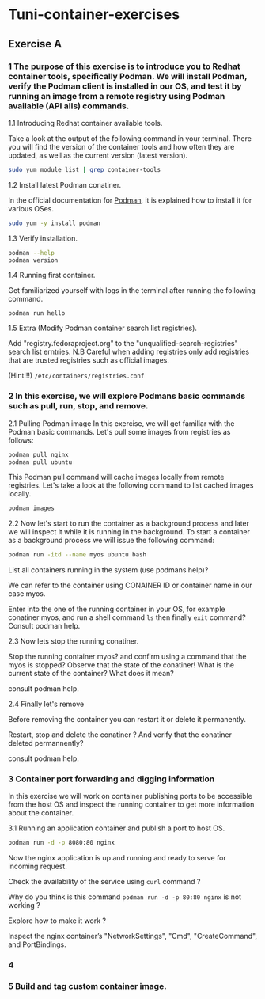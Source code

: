 # Tuni-container-exercises

## Exercise A

### 1 The purpose of this exercise is to introduce you to Redhat container tools, specifically Podman. We will install Podman, verify the Podman client is installed in our OS, and test it by running an image from a remote registry using Podman available (API  alls) commands.  

1.1 Introducing Redhat container available tools.

Take a look at the output of the following command in your terminal. There you will find the version of the container tools and how often they are updated, as well as the current version (latest version).

```sh
sudo yum module list | grep container-tools
```

1.2 Install latest Podman conatiner.

In the official documentation for [Podman](https://podman.io/getting-started/installation), it is explained how to install it for various OSes.

```sh
sudo yum -y install podman
```

1.3 Verify installation.

```sh
podman --help
podman version
```

1.4 Running first container.

Get familiarized yourself with logs in the terminal after running the following command.

`podman run hello`

1.5 Extra (Modify Podman container search list registries).

Add "registry.fedoraproject.org" to the "unqualified-search-registries" search list erntries.
N.B Careful when adding registries only add registries that are trusted registries such as official images.

(Hint!!!) `/etc/containers/registries.conf`

### 2 In this exercise, we will explore Podmans basic commands such as pull, run, stop, and remove.

2.1 Pulling Podman image
In this exercise, we will get familiar with the Podman basic commands. Let's pull some images from registries as follows:

```sh
podman pull nginx
podman pull ubuntu
```

This Podman pull command will cache images locally from remote registries. Let's take a look at the following command to list cached images locally.

```sh
podman images 
```

2.2 Now let's start to run the container as a background process and later we will inspect it while it is running in the background. To start a container as a background process we will issue the following command: 

```sh
podman run -itd --name myos ubuntu bash
```

List all containers running in the system (use podmans help)?

We can refer to the container using CONAINER ID or container name in our case myos.

Enter into the one of the running container in your OS, for example conatiner myos, and run a shell command `ls` then finally `exit` command? Consult podman help.

2.3 Now lets stop the running conatiner.

Stop the running container myos? and confirm using a command that the myos is stopped? Observe that the state of the conatiner! What is the current state of the container? What does it mean?

consult podman help.

2.4 Finally let's remove  

Before removing the container you can restart it or delete it permanently.

Restart, stop and delete the conatiner ?  And verify that the conatiner deleted permannently?

consult podman help.

### 3 Container port forwarding and digging information 

In this exercise we will work on container publishing ports to be accessible from the host OS and inspect the running container to get more information about the container.

3.1 Running an application container and publish a port to host OS.

```sh
podman run -d -p 8080:80 nginx
```

Now the nginx application is up and running and ready to serve for incoming request.

Check the availability of the service using `curl` command ?

Why do you think is this command `podman run -d -p 80:80 nginx` is not working ?

Explore how to make it work ?

Inspect the nginx container’s "NetworkSettings",  "Cmd", "CreateCommand", and  PortBindings.

### 4 

### 5 Build and tag custom container image. 



